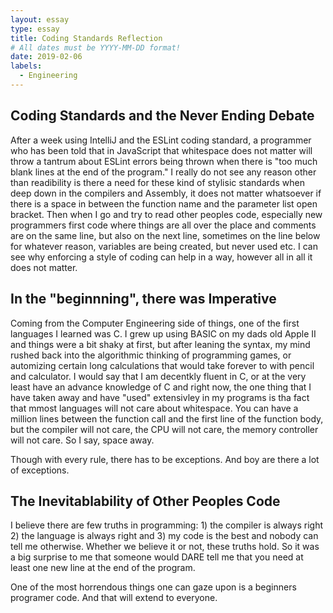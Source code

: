 ```yaml
---
layout: essay
type: essay
title: Coding Standards Reflection
# All dates must be YYYY-MM-DD format!
date: 2019-02-06
labels:
  - Engineering
---
```


## Coding Standards and the Never Ending Debate

After a week using IntelliJ and the ESLint coding standard, a programmer who has been told that in JavaScript that whitespace does not matter will throw a tantrum about ESLint errors being thrown when there is "too much blank lines at the end of the program." I really do not see any reason other than readibility is there a need for these kind of stylisic standards when deep down in the compilers and Assembly, it does not matter whatsoever if there is a space in between the function name and the parameter list open bracket. Then when I go and try to read other peoples code, especially new programmers first code where things are all over the place and comments are on the same line, but also on the next line, sometimes on the line below for whatever reason, variables are being created, but never used etc. I can see why enforcing a style of coding can help in a way, however all in all it does not matter.

## In the "beginnning", there was Imperative

Coming from the Computer Engineering side of things, one of the first languages I learned was C. I grew up using BASIC on my dads old Apple II and things were a bit shaky at first, but after leaning the syntax, my mind rushed back into the algorithmic thinking of programming games, or automizing certain long calculations that would take forever to with pencil and calculator. I would say that I am decentkly fluent in C, or at the very least have an advance knowledge of C and right now, the one thing that I have taken away and have "used" extensivley in my programs is tha fact that mmost languages will not care about whitespace. You can have a million lines between the function call and the first line of the function body, but the compiler will not care, the CPU will not care, the memory controller will not care. So I say, space away. 

Though with every rule, there has to be exceptions. And boy are there a lot of exceptions.

## The Inevitablability of Other Peoples Code

I believe there are few truths in programming: 1) the compiler is always right 2) the language is always right and 3) my code is the best and nobody can tell me otherwise. Whether we believe it or not, these truths hold. So it was a big surprise to me that someone would DARE tell me that you need at least one new line at the end of the program. 

One of the most horrendous things one can gaze upon is a beginners programer code. And that will extend to everyone. 
